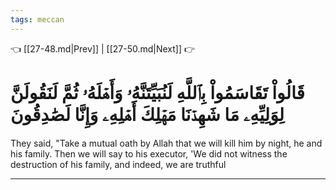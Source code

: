 ```yaml
---
tags: meccan
---
```


👈 [[27-48.md|Prev]] | [[27-50.md|Next]] 👉

# قَالُواْ تَقَاسَمُواْ بِٱللَّهِ لَنُبَيِّتَنَّهُۥ وَأَهۡلَهُۥ ثُمَّ لَنَقُولَنَّ لِوَلِيِّهِۦ مَا شَهِدۡنَا مَهۡلِكَ أَهۡلِهِۦ وَإِنَّا لَصَٰدِقُونَ

They said, "Take a mutual oath by Allah that we will kill him by night, he and his family. Then we will say to his executor, 'We did not witness the destruction of his family, and indeed, we are truthful

---

